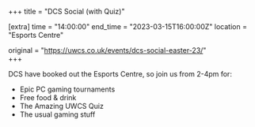 +++
title = "DCS Social (with Quiz)"

[extra]
time = "14:00:00"
end_time = "2023-03-15T16:00:00Z"
location = "Esports Centre"

original = "https://uwcs.co.uk/events/dcs-social-easter-23/"    
+++

DCS have booked out the Esports Centre, so join us from 2-4pm for:

- Epic PC gaming tournaments
- Free food & drink
- The Amazing UWCS Quiz
- The usual gaming stuff
